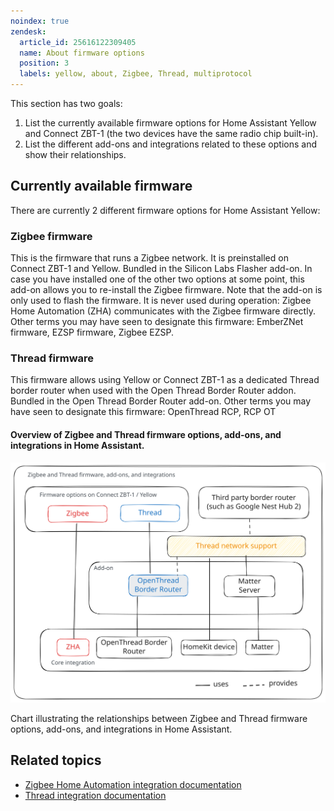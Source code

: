 ```yaml
---
noindex: true
zendesk:
  article_id: 25616122309405
  name: About firmware options
  position: 3
  labels: yellow, about, Zigbee, Thread, multiprotocol
---
```


This section has two goals:

1. List the currently available firmware options for Home Assistant Yellow and Connect ZBT-1 (the two devices have the same radio chip built-in).
2. List the different add-ons and integrations related to these options and show their relationships.

## Currently available firmware

There are currently 2 different firmware options for Home Assistant Yellow:

### Zigbee firmware

This is the firmware that runs a Zigbee network. It is preinstalled on Connect ZBT-1 and Yellow.
Bundled in the Silicon Labs Flasher add-on. In case you have installed one of the other two options at some point, this add-on allows you to re-install the Zigbee firmware. Note that the add-on is only used to flash the firmware. It is never used during operation: Zigbee Home Automation (ZHA) communicates with the Zigbee firmware directly.
Other terms you may have seen to designate this firmware: EmberZNet firmware, EZSP firmware, Zigbee EZSP.

### Thread firmware

This firmware allows using Yellow or Connect ZBT-1 as a dedicated Thread border router when used with the Open Thread Border Router addon.
Bundled in the Open Thread Border Router add-on.
Other terms you may have seen to designate this firmware: OpenThread RCP, RCP OT

#### Overview of Zigbee and Thread firmware options, add-ons, and integrations in Home Assistant.

![Chart illustrating the relationships between Zigbee and Thread firmware options, add-ons, and integrations in Home Assistant.](/static/img/yellow/firmware-options-no-multiprotocol.svg)

Chart illustrating the relationships between Zigbee and Thread firmware options, add-ons, and integrations in Home Assistant.

## Related topics

- [Zigbee Home Automation integration documentation](https://www.home-assistant.io/integrations/zha/)
- [Thread integration documentation](https://www.home-assistant.io/integrations/thread/)
